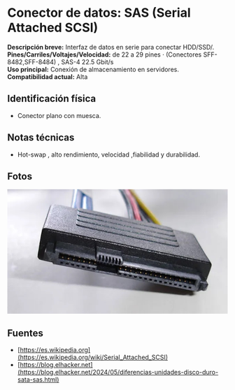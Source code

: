 
# Conector de datos: SAS (Serial Attached SCSI)

**Descripción breve:** Interfaz de datos en serie para conectar HDD/SSD/.<br>
**Pines/Carriles/Voltajes/Velocidad:** de 22 a 29 pines ·  (Conectores SFF-8482,SFF-8484) , SAS-4 22.5 Gbit/s<br>
**Uso principal:** Conexión de almacenamiento en servidores.  
**Compatibilidad actual:** Alta

## Identificación física
- Conector plano con muesca.

## Notas técnicas
- Hot-swap , alto rendimiento, velocidad ,fiabilidad y durabilidad.

## Fotos
![Cable SAS](../../../assets/img/11-conectores_datos/sas.png "Cable SAS")

## Fuentes
- [https://es.wikipedia.org](https://es.wikipedia.org/wiki/Serial_Attached_SCSI)<br>
- [https://blog.elhacker.net](https://blog.elhacker.net/2024/05/diferencias-unidades-disco-duro-sata-sas.html)
